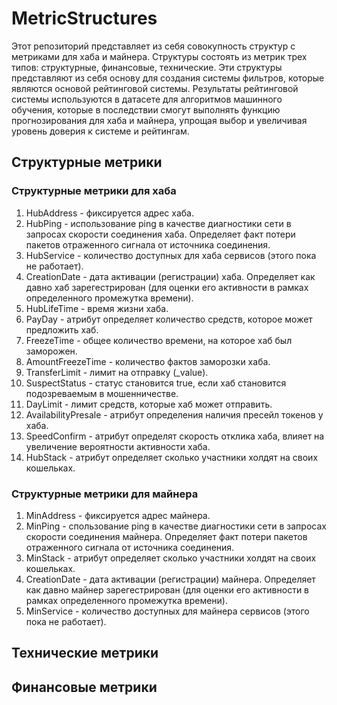 MetricStructures
=====================
Этот репозиторий представляет из себя совокупность структур с метриками для хаба и майнера.
Структуры состоять из метрик трех типов: структурные, финансовые, технические.
Эти структуры представляют из себя основу для создания системы фильтров, которые являются 
основой рейтинговой системы.
Результаты рейтинговой системы используются в датасете для алгоритмов машинного обучения, которые
в последствии смогут выполнять функцию прогнозирования для хаба и майнера, упрощая выбор и увеличивая
уровень доверия к системе и рейтингам.

## Структурные метрики

### Структурные метрики для хаба
1) HubAddress -  фиксируется адрес хаба.
2) HubPing - использование ping в качестве диагностики сети в запросах скорости соединения хаба. Определяет факт потери пакетов отраженного сигнала от источника соединения.
3) HubService - количество доступных для хаба сервисов (этого пока не работает).
4) CreationDate - дата активации (регистрации) хаба. Определяет как давно хаб зарегестрирован (для оценки его активности в рамках определенного промежутка времени).
5) HubLifeTime - время жизни хаба.
6) PayDay - атрибут определяет количество средств, которое может предложить хаб.
7) FreezeTime - общее количество времени, на которое хаб был заморожен.
8) AmountFreezeTime - количество фактов заморозки хаба.
9) TransferLimit - лимит на отправку (_value).
10) SuspectStatus - статус становится true, если хаб становится подозреваемым в мошенничестве.
11) DayLimit - лимит средств, которые хаб может отправить.
12) AvailabilityPresale - атрибут определения наличия пресейл токенов у хаба.
13) SpeedConfirm -  атрибут определят скорость отклика хаба, влияет на увеличение вероятности активности хаба.
14) HubStack - атрибут определяет сколько участники холдят на своих кошельках.

### Структурные метрики для майнера
1) MinAddress -  фиксируется адрес майнера.
2) MinPing - спользование ping в качестве диагностики сети в запросах скорости соединения майнера. Определяет факт потери пакетов отраженного сигнала от источника соединения.
3) MinStack - атрибут определяет сколько участники холдят на своих кошельках.
4) CreationDate - дата активации (регистрации) майнера. Определяет как давно майнер зарегестрирован (для оценки его активности в рамках определенного промежутка времени).
5) MinService - количество доступных для майнера сервисов (этого пока не работает).

## Технические метрики
 
## Финансовые метрики